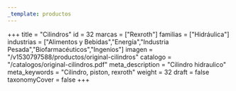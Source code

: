 ```yaml
---
_template: productos
---
```






+++
title = "Cilindros"
id = 32
marcas = ["Rexroth"]
familias = ["Hidráulica"]
industrias = ["Alimentos y Bebidas","Energía","Industria Pesada","Biofarmacéuticos","Ingenios"]
imagen = "/v1530797588/productos/original-cilindros"
catalogo = "/catalogos/original-cilindros.pdf"
meta_description = "Cilindro hidraulico"
meta_keywords = "Cilindro, piston, rexroth"
weight = 32
draft = false
taxonomyCover = false
+++

